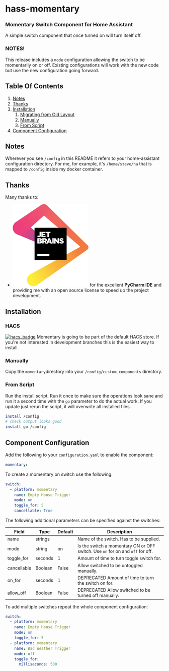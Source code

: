 # hass-momentary
### Momentary Switch Component for Home Assistant
A simple switch component that once turned on will turn itself off.

### NOTES!
This release includes a `mode` configuration allowing the switch to be momentarily on or off. Existing configurations will work with the new code but use the new configuration going forward.

## Table Of Contents
1. [Notes](#Notes)
1. [Thanks](#Thanks)
1. [Installation](#Installation)
   1. [Migrating from Old Layout](#Migrating-from-Old-Layout)
   1. [Manually](#Manually)
   1. [From Script](#From-Script)
1. [Component Configuration](#Component-Configuration)

## Notes
Wherever you see `/config` in this README it refers to your home-assistant configuration directory. For me, for example, it's `/home/steve/ha` that is mapped to `/config` inside my docker container.

## Thanks
Many thanks to:
* [![JetBrains](/images/jetbrains.svg)](https://www.jetbrains.com/?from=hass-aarlo) for the excellent **PyCharm IDE** and providing me with an open source license to speed up the project development.

## Installation

### HACS
[![hacs_badge](https://img.shields.io/badge/HACS-Default-orange.svg?style=for-the-badge)](https://github.com/custom-components/hacs)
Momentary is going to be part of the default HACS store. If you're not interested in development branches this is the easiest way to install.

### Manually
Copy the `momentary`directory into your `/config/custom_components` directory.

### From Script
Run the install script. Run it once to make sure the operations look sane and run it a second time with the `go` parameter to do the actual work. If you update just rerun the script, it will overwrite all installed files.

```sh
install /config
# check output looks good
install go /config
```

## Component Configuration
Add the following to your `configuration.yaml` to enable the component:

```yaml
momentary:
```

To create a momentary on switch use the following:

```yaml
switch:
  - platform: momentary
    name: Empty House Trigger
    mode: on
    toggle_for: 5
    cancellable: True
```

The following additional parameters can be specified against the switches:

| Field                 | Type     | Default          | Description                       
|-----------------------|----------|------------------|-------------------------------------------------------------------------------------------------------------------------------------------------------------------------------------------------------------------------------------------|
| name                  | strings  |                  | Name of the switch. Has to be supplied.                                                                                                                                                                                                     |
| mode                  | string  | on                | Is the switch a momentary ON or OFF switch. Use `on` for on and `off` for off.                                                                                                                                                                                                   |
| toggle_for            | seconds  | 1                | Amount of time to turn toggle switch for.                                                                                                                                                                                                   |
| cancellable           | Boolean  | False            | Allow switched to be untoggled manually.                                                                                                                                                                                                   |
| on_for                | seconds  | 1                | DEPRECATED Amount of time to turn the switch on for.                                                                                                                                                                                                   |
| allow_off             | Boolean  | False            | DEPRECATED Allow switched to be turned off manually.                                                                                                                                                                                                   |

To add multiple switches repeat the whole component configuration:

```yaml
switch:
  - platform: momentary
    name: Empty House Trigger
    mode: on
    toggle_for: 5
  - platform: momentary
    name: Bad Weather Trigger
    mode: off
    toggle_for:
      milliseconds: 500
```
